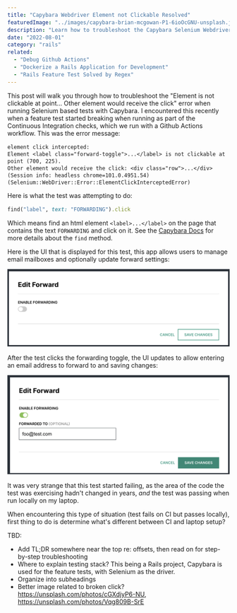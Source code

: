 ```yaml
---
title: "Capybara Webdriver Element not Clickable Resolved"
featuredImage: "../images/capybara-brian-mcgowan-P1-6ioOcGNU-unsplash.jpg"
description: "Learn how to troubleshoot the Capybara Selenium Webdriver error: element not clickable at point."
date: "2022-08-01"
category: "rails"
related:
  - "Debug Github Actions"
  - "Dockerize a Rails Application for Development"
  - "Rails Feature Test Solved by Regex"
---
```


This post will walk you through how to troubleshoot the "Element is not clickable at point... Other element would receive the click" error when running Selenium based tests with Capybara. I encountered this recently when a feature test started breaking when running as part of the Continuous Integration checks, which we run with a Github Actions workflow. This was the error message:

```
element click intercepted:
Element <label class="forward-toggle">...</label> is not clickable at point (700, 225).
Other element would receive the click: <div class="row">...</div>
(Session info: headless chrome=101.0.4951.54)
(Selenium::WebDriver::Error::ElementClickInterceptedError)
```

Here is what the test was attempting to do:

```ruby
find("label", text: "FORWARDING").click
```

Which means find an html element `<label>...</label>` on the page that contains the text `FORWARDING` and click on it. See the [Capybara Docs](https://rubydoc.info/github/teamcapybara/capybara/master/Capybara/Node/Finders#find-instance_method) for more details about the `find` method.

Here is the UI that is displayed for this test, this app allows users to manage email mailboxes and optionally update forward settings:

![capybara edit forward 1](../images/capybara-edit-forward-1.png "capybara edit forward 1")

After the test clicks the forwarding toggle, the UI updates to allow entering an email address to forward to and saving changes:

![capybara edit forward 2](../images/capybara-edit-forward-2.png "capybara edit forward 2")

It was very strange that this test started failing, as the area of the code the test was exercising hadn't changed in years, *and* the test was passing when run locally on my laptop.

When encountering this type of situation (test fails on CI but passes locally), first thing to do is determine what's different between CI and laptop setup?

TBD:
* Add TL;DR somewhere near the top re: offsets, then read on for step-by-step troubleshooting
* Where to explain testing stack? This being a Rails project, Capybara is used for the feature tests, with Selenium as the driver.
* Organize into subheadings
* Better image related to broken click? https://unsplash.com/photos/cGXdjyP6-NU, https://unsplash.com/photos/Vqg809B-SrE